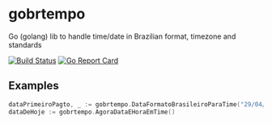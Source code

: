 # gobrtempo

Go (golang) lib to handle time/date in Brazilian format, timezone and standards

[![Build Status](https://travis-ci.org/julioc98/gobrtempo.svg?branch=master)](https://travis-ci.org/julioc98/gobrtempo) [![Go Report Card](https://goreportcard.com/badge/github.com/novatrixtech/gobrtempo)](https://goreportcard.com/report/github.com/novatrixtech/gobrtempo)

## Examples

```go
dataPrimeiroPagto, _ := gobrtempo.DataFormatoBrasileiroParaTime("29/04/2018")
dataDeHoje := gobrtempo.AgoraDataEHoraEmTime()
```
